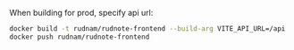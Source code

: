 When building for prod, specify api url:

```bash
docker build -t rudnam/rudnote-frontend --build-arg VITE_API_URL=/api ./frontend
docker push rudnam/rudnote-frontend
```
